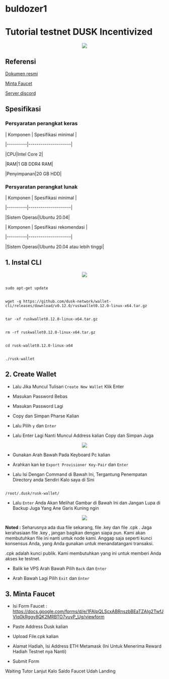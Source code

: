 # buldozer1
# Tutorial testnet DUSK Incentivized

<p style="font-size:14px" align="right">



</p>

<p align="center">

  <img height="auto" width="auto" src="https://user-images.githubusercontent.com/38981255/202432156-50a53f84-3d5d-40da-950c-0d9e62c2e4b4.jpg">

</p>

## Referensi

[Dokumen resmi](https://dusk.network/pages/incentivized-testnet#Wallet)

[Minta Faucet](https://docs.google.com/forms/d/e/1FAIpQLScxABRnszbBEaTZAIg2TwfJVIq0kRggy8QK2MRBTO7vuyP_Ug/viewform)

[Server discord](https://discord.gg/dusknetwork)

## Spesifikasi

### Persyaratan perangkat keras

| Komponen | Spesifikasi minimal |

|----------|---------------------|

|CPU|Intel Core 2|

|RAM|1 GB DDR4 RAM|

|Penyimpanan|20 GB HDD|

### Persyaratan perangkat lunak

| Komponen | Spesifikasi minimal |

|----------|---------------------|

|Sistem Operasi|Ubuntu 20.04|

| Komponen | Spesifikasi rekomendasi |

|----------|---------------------|

|Sistem Operasi|Ubuntu 20.04 atau lebih tinggi|

## 1. Instal CLI

<p align="center">

  <img height="auto" width="auto" src="https://user-images.githubusercontent.com/38981255/202432162-68e7828e-e917-4636-83a4-5c7969356313.png">

</p>

```

sudo apt-get update

```

```

wget -q https://github.com/dusk-network/wallet-cli/releases/download/v0.12.0/ruskwallet0.12.0-linux-x64.tar.gz

```

```

tar -xf ruskwallet0.12.0-linux-x64.tar.gz

```

```

rm -rf ruskwallet0.12.0-linux-x64.tar.gz

```

```

cd rusk-wallet0.12.0-linux-x64

```

```

./rusk-wallet

```

## 2. Create Wallet

- Lalu Jika Muncul Tulisan `Create New Wallet` Klik Enter

- Masukan Password Bebas

- Masukan Password Lagi

- Copy dan Simpan Pharse Kalian

- Lalu Pilih `y` dan `Enter`

- Lalu Enter Lagi Nanti Muncul Address kalian Copy dan Simpan Juga

<p align="center">

  <img height="auto" width="auto" src="https://user-images.githubusercontent.com/38981255/202432143-2ca75493-230f-441a-9389-7165b80019f0.jpg">

</p>

- Gunakan Arah Bawah Pada Keyboard Pc kalian

- Arahkan kan ke `Export Provisioner Key-Pair` dan `Enter`

- Lalu Isi Dengan Command di Bawah Ini, Tergantung Penempatan Directory anda Sendiri Kalo saya di Sini

```

/root/.dusk/rusk-wallet/

```

- Lalu `Enter` Anda Akan Melihat Gambar di Bawah Ini dan Jangan Lupa di Backup Juga Yang Ane Garis Kuning ngin

<p align="center">

  <img height="auto" width="auto" src="https://user-images.githubusercontent.com/38981255/202432152-3e5578a6-9b21-4cd2-adab-8b132fd111d4.PNG">

</p>

**Noted :** Seharusnya ada dua file sekarang, file .key dan file .cpk . Jaga kerahasiaan file .key , jangan bagikan dengan siapa pun. Kami akan membutuhkan file ini nanti untuk node kami. Anggap saja seperti kunci konsensus Anda, yang Anda gunakan untuk menandatangani transaksi.

.cpk adalah kunci publik. Kami membutuhkan yang ini untuk memberi Anda akses ke testnet.

- Balik ke VPS Arah Bawah Pilih `Back` dan `Enter`

- Arah Bawah Lagi Pilih `Exit` dan `Enter`

## 3. Minta Faucet

- Isi Form Faucet : https://docs.google.com/forms/d/e/1FAIpQLScxABRnszbBEaTZAIg2TwfJVIq0kRggy8QK2MRBTO7vuyP_Ug/viewform

- Paste Address Dusk kalian

- Upload File.cpk kalian 

- Alamat Hadiah, Isi Address ETH Metamask (Ini Untuk Menerima Reward Hadiah Testnet nya Nanti)

- Submit Form

Waiting Tutor Lanjut Kalo Saldo Faucet Udah Landing
